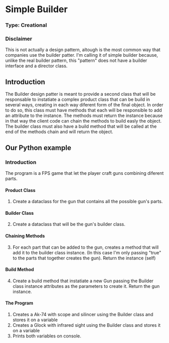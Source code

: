 # Simple Builder

### Type: Creational

### Disclaimer

This is not actually a design pattern, altough is the most common way that companies use the builder patter. I'm calling it of simple builder because, unlike the real builder pattern, this "pattern" does not have a builder interface and a director class.

## Introduction

The Builder design patter is meant to provide a second class that will be responsable to instatiate a complex product class that can be build in several ways, creating in each way  diferent form of the final object. In order to do so, this class must have methods that each will be responsible to add an attribute to the instance. 
The methods must return the instance because in that way the client code can chain the methods to build easly the object. The builder class must also have a build method that will be called at the end of the methods chain and will return the object.

## Our Python example

### Introduction

The program is a FPS game that let the player craft guns combining diferent parts.

#### Product Class

1. Create a dataclass for the gun that contains all the possible gun's parts.

#### Builder Class

2. Create a dataclass that will be the gun's builder class.

#### Chaining Methods

3. For each part that can be added to the gun, creates a method that will add it to the builder class instance. 
(In this case I'm only passing "true" to the parts that together creates the gun). Return the instance (self)

#### Build Method

4. Create a build method that instatiate a new Gun passing the Builder class instance attributes as the parameters to create it. Return the gun instance.


#### The Program

1. Creates a Ak-74 with scope and silincer using the Builder class and stores it on a variable 
2. Creates a Glock with infrared sight using the Builder class and stores it on a variable
3. Prints both variables on console.



